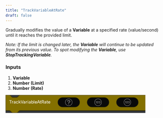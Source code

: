 ```yaml
---
title: "TrackVariableAtRate"
draft: false
---
```

Gradually modifies the value of a **Variable** at a specified rate (value/second) until it reaches the provided limit.   
  
_Note: If the limit is changed later, the **Variable** will continue to be updated from its previous value. To spot modifying the **Variable**, use **StopTrackingVariable**._
### Inputs
1. **Variable**
2. **Number**
    **(Limit)**
3. **Number**
    **(Rate)**

![TrackVariableAtRate](https://raw.githubusercontent.com/battlefield-portal-community/Image-CDN/main/portal_blocks/TrackVariableAtRate.png)